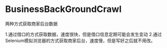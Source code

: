 # BusinessBackGroundCrawl
两种方式获取商家后台数据

1.通过借口的方式获取数据，速度很快，但是借口信息定期可能会发生变动
2.通过Selenium模拟浏览器的方式获取商家后台，速度慢，但是写好之后就不用改。
